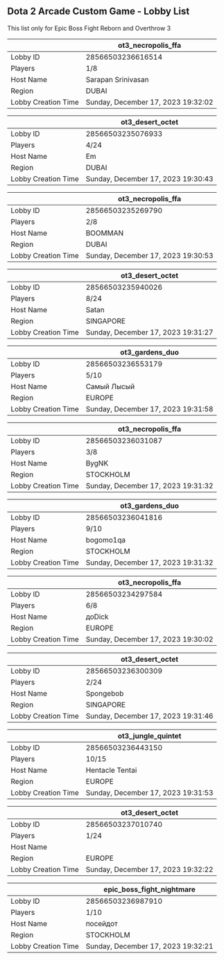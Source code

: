 ## Dota 2 Arcade Custom Game - Lobby List

This list only for Epic Boss Fight Reborn and Overthrow 3

|  | ot3_necropolis_ffa |
| ------ | ------ |
| Lobby ID | 28566503236616514 |
| Players | 1/8 |
| Host Name | Sarapan Srinivasan |
| Region | DUBAI |
| Lobby Creation Time | Sunday, December 17, 2023 19:32:02 |


|  | ot3_desert_octet |
| ------ | ------ |
| Lobby ID | 28566503235076933 |
| Players | 4/24 |
| Host Name | Em |
| Region | DUBAI |
| Lobby Creation Time | Sunday, December 17, 2023 19:30:43 |


|  | ot3_necropolis_ffa |
| ------ | ------ |
| Lobby ID | 28566503235269790 |
| Players | 2/8 |
| Host Name | BOOMMAN |
| Region | DUBAI |
| Lobby Creation Time | Sunday, December 17, 2023 19:30:53 |


|  | ot3_desert_octet |
| ------ | ------ |
| Lobby ID | 28566503235940026 |
| Players | 8/24 |
| Host Name | Satan |
| Region | SINGAPORE |
| Lobby Creation Time | Sunday, December 17, 2023 19:31:27 |


|  | ot3_gardens_duo |
| ------ | ------ |
| Lobby ID | 28566503236553179 |
| Players | 5/10 |
| Host Name | Самый Лысый |
| Region | EUROPE |
| Lobby Creation Time | Sunday, December 17, 2023 19:31:58 |


|  | ot3_necropolis_ffa |
| ------ | ------ |
| Lobby ID | 28566503236031087 |
| Players | 3/8 |
| Host Name | BygNK |
| Region | STOCKHOLM |
| Lobby Creation Time | Sunday, December 17, 2023 19:31:32 |


|  | ot3_gardens_duo |
| ------ | ------ |
| Lobby ID | 28566503236041816 |
| Players | 9/10 |
| Host Name | bogomo1qa |
| Region | STOCKHOLM |
| Lobby Creation Time | Sunday, December 17, 2023 19:31:32 |


|  | ot3_necropolis_ffa |
| ------ | ------ |
| Lobby ID | 28566503234297584 |
| Players | 6/8 |
| Host Name | доDick |
| Region | EUROPE |
| Lobby Creation Time | Sunday, December 17, 2023 19:30:02 |


|  | ot3_desert_octet |
| ------ | ------ |
| Lobby ID | 28566503236300309 |
| Players | 2/24 |
| Host Name | Spongebob |
| Region | SINGAPORE |
| Lobby Creation Time | Sunday, December 17, 2023 19:31:46 |


|  | ot3_jungle_quintet |
| ------ | ------ |
| Lobby ID | 28566503236443150 |
| Players | 10/15 |
| Host Name | Hentacle Tentai |
| Region | EUROPE |
| Lobby Creation Time | Sunday, December 17, 2023 19:31:53 |


|  | ot3_desert_octet |
| ------ | ------ |
| Lobby ID | 28566503237010740 |
| Players | 1/24 |
| Host Name |  |
| Region | EUROPE |
| Lobby Creation Time | Sunday, December 17, 2023 19:32:22 |


|  | epic_boss_fight_nightmare |
| ------ | ------ |
| Lobby ID | 28566503236987910 |
| Players | 1/10 |
| Host Name | посейдот |
| Region | STOCKHOLM |
| Lobby Creation Time | Sunday, December 17, 2023 19:32:21 |


